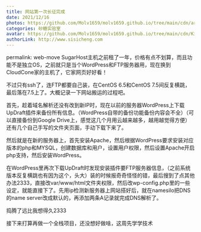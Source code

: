 ```yaml
---
title: 网站第一次长征完成
date: 2021/12/16
photos: https://github.com/Molv1659/molv1659.github.io/tree/main/cdn/article-covers/12.jpg
categories: 砂糖实验室
avatar: https://github.com/Molv1659/molv1659.github.io/tree/main/cdn/Kirito1.jpg
authorLink: http://www.sisicheng.com
---
```

permalink: web-move
SugarHost主机之前租了一年，价格有点不划算，而且功能不是独立OS，之前就只是当个WordPress和FTP服务器用，现在换到CloudCone家的主机了，它家网页好好看！

不过只有ssh了，连FTP都要自己装，在CentOS 6.5和CentOS 7.5间反复横跳，最后落在7.5上了。大概记录一下网站搬运的过程吧。

首先，趁着域名解析还没有改到新IP时，现在以前的服务器WordPress上下载UpDraft插件来备份所有信息。（WordPress自带的备份功能备份内容会不全）（可以直接备份到Google Drive上，感觉这几个月用云越来越多，越用越觉得方便）还有几个自己手写的文件夹页面，手动下载下来了。

然后就是在新的服务器上，首先安装Apache，然后根据WordPress要求安装对应版本的php和MYSQL，创建数据库和用户，设置用户权限，然后设置Apache开启php支持，然后安装WordPress。

在WordPress里再次下载UpDraft时发现安装插件要FTP服务器信息，（之前系统版本反复横跳也有因为这个，头大）装的时候报奇奇怪怪的错，最后搜到了点其他办法2333，直接改var/www/html文件夹权限，然后改wp-config.php里的一些设定，就能直接下了。先用ip检测新服务器上网站搭好后，就在namesilo把DNS的name server改成默认的，再添加两条A记录就完成DNS解析了。

捣腾了远比我想得久2333

接下来打算再做一个全栈项目，还没想好做啥，这周先学学技术

